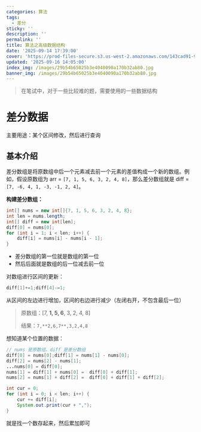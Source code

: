 ```yaml
---
categories: 算法
tags:
  - 差分
sticky: ''
description: ''
permalink: ''
title: 算法之高级数据结构
date: '2025-09-14 17:39:00'
cover: 'https://prod-files-secure.s3.us-west-2.amazonaws.com/143cad91-961b-48b0-82dc-78fbb6eb5abe/ca363e5c-5600-40ff-b012-b0478d3f0da0/wallhaven-rrv6r7.jpg?X-Amz-Algorithm=AWS4-HMAC-SHA256&X-Amz-Content-Sha256=UNSIGNED-PAYLOAD&X-Amz-Credential=ASIAZI2LB4664D5ENW5A%2F20250919%2Fus-west-2%2Fs3%2Faws4_request&X-Amz-Date=20250919T090134Z&X-Amz-Expires=3600&X-Amz-Security-Token=IQoJb3JpZ2luX2VjEFUaCXVzLXdlc3QtMiJGMEQCIAd3UiecPg17ZGSMjv0rwIW7GhVVghDRWgXKuZrGPwTxAiAweoIPMo4n7aEa%2B2wONWhb71%2FitEh3sKaLOiNmnxPvziqIBAjO%2F%2F%2F%2F%2F%2F%2F%2F%2F%2F8BEAAaDDYzNzQyMzE4MzgwNSIMeo5zRH9048khddh0KtwDvvY%2F%2BuA3ibXhNPOCDFCOXEH6ouljPeARKkwENc0mEpczSw%2BxG3GMsAVMaxsgpLox7KATLb58%2BsmMxRPpBfiCFdMFVprQdj5OgLXzSvCUef%2F06QEslZJhAa3tBo%2FCNj82Z4nWOLrB3ub4%2BX04JaiYSWY9Zlqit%2FF8NoqQod3Jfvu4AfeKNb5fOVJ%2FJ%2B1gf869PYpApuJ%2BZV59H37vLq%2B2Do2STs9qTrR9R6TWfrL4YKr1orzs%2FJ7%2F8Bn5RvaZ05QGlmBeIP05wqEWJZN3qMGX29IWOSF3DmrCMwqVf0RXfj8p67yfiIxlWgs3ixtECBDGLX8wEcUo88ulMKbjRSG6AZh57IpqUTqeCtmeIM5w%2FMVd19NKsfWgwuzJMk7%2Faf%2FmT%2Fd7K3dL0LTe%2B30ExXWWIqRuc9VL0uo0WVGBpUCp%2BQCDf5HnvFiu16GIM1Ctt4z3RP5WftVMW5Rt%2FoPCKA37F0fwqZDOmhp1yKl6PhNRmVBJCqVrXvKkV3uQStM0KWhCCRToSjOiAVd8873s8X1kFDFezIHvBE9jgakh7dSuPw3yWpgTJ%2BB9Rx%2Fm%2BC5LQSjv16m6YaxXgznKKR41WFDHGvsGyNJxykWFklMnptbAXJt2fATMVEIktrpKkngw9bazxgY6pgH4lMYk%2Fj%2BsANx4N1W95G%2FYc3lRCOMGN8bAtFBZ6LswPCZIdB4pwa6gKl3XWFLDD3pa%2Ff%2BL8Xxykp3725mB3Tsf7rQVV5DjbbHJQW17Aoyx3V0RdtMnh4MXNCniAM2WYi79omzQ0KSaJho2uFHEa1J1Epc7bdgkgulGxashHki9VwjLLD22lrw7Boe2wxj3uuENS5C9mK5jKbElH1Uo9CIDOOzgWBeI&X-Amz-Signature=8a04661aca93e693543cd53d2c49737b487a892593705ca0d858cbc58143abb8&X-Amz-SignedHeaders=host&x-amz-checksum-mode=ENABLED&x-id=GetObject'
updated: '2025-09-16 14:05:00'
index_img: /images/29b54b65025b3e4040090a170b32ab80.jpg
banner_img: /images/29b54b65025b3e4040090a170b32ab80.jpg
---
```

> 在笔试中，对于一些比较难的题，需要使用的一些数据结构

# 差分数据


主要用途：某个区间修改，然后进行查询


## 基本介绍


差分数组是将原数组中后一个元素减去前一个元素的差值构成一个新的数组。例如，假设原数组为 arr = `[7, 1, 5, 6, 3, 2, 4, 8]`，那么差分数组就是 diff =`[7, -6, 4, 1, -3, -1, 2, 4]`。


**构建差分数组：**


```java
int[] nums = new int[]{7, 1, 5, 6, 3, 2, 4, 8};
int len = nums.length;
int[] diff = new int[len];
diff[0] = nums[0];
for (int i = 1; i < len; i++) {
    diff[i] = nums[i] - nums[i - 1];
}
```

- 差分数组的第一位就是数组的第一位
- 然后后面就是数组的后一位减去前一位

对数组进行区间的更新：


```java
diff[1]+=1;diff[4]-=1;
```


从区间的左边进行增加，区间的右边进行减少（左闭右开，不包含最后一位）

> 原数组：[7, **1, 5, 6**, 3, 2, 4, 8]
>
> 结果：`7,**2,6,7**,3,2,4,8`
>
>

想知道某个位置的数据：


```java
// nums 是原数组，diff 是差分数组
diff[0] = nums[0];diff[1] = nums[1] - nums[0];
diff[2] = nums[2] - nums[1];
...nums[0] = diff[0];
nums[1] = diff[1] + nums[0] =  diff[0] + diff[1];
nums[2] = nums[1] + diff[2] =  diff[0] + diff[1] + diff[2];
```


```java
int cur = 0;
for (int i = 0; i < len; i++) {
    cur += diff[i];
    System.out.print(cur + ",");
}
```


就是找一个数存起来，然后累加即可

